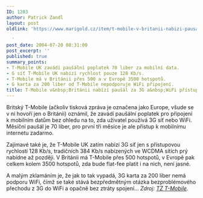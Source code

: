 ```yaml
---
ID: 1203
author: Patrick Zandl
layout: post
oldlink: 'https://www.marigold.cz/item/t-mobile-v-britanii-nabizi-pausal-za-3g-a-wifi-pristup

  '
post_date: 2004-07-20 08:31:00
post_excerpt: ''
published: true
summary_points:
- T-Mobile UK zavádí paušální poplatek 70 liber za mobilní data.
- G síť T-Mobile UK nabízí rychlost pouze 128 Kb/s.
- T-Mobile má v Británii přes 500 a v Evropě 3500 hotspotů.
- G karta za 200 liber od T-Mobile nepodporuje WiFi připojení.
title: T-Mobile v&nbsp;Británii nabízí paušál za 3G a&nbsp;WiFi přístup
---
```


<p>
Britský T-Mobile (ačkoliv tisková zpráva je označena jako Europe, všude se v ní hovoří jen o Británii) oznámil, že zavádí paušální poplatek pro připojení k mobilním datům bez ohledu na to, zda uživatel používá 3G síť nebo WiFi. Měsíční paušál je 70 liber, pro první tři měsíce je ale přístup k mobilnímu internetu zadarmo. </p>

<p>
Zajímavé také je, že T-Mobile UK zatím nabízí 3G síť jen s přístupovou rychlostí 128 Kb/s, tradičních 384 Kb/s nabízených ve WCDMA sítích prý nabídne až později. V Británii má T-Mobile přes 500 hotspotů, v Evropě pak celkem kolem 3500 hotspotů, zda bude flat-fee platit i na nich, není jasné. </p>

<p>
A malým zklamáním je, že jak to tak vypadá, 3G karta za 200 liber nemá podporu WiFi, čímž se také stává bezpředmětným otázka bezproblémového přechodu z 3G do WiFi a opačně bez ztráty spojení...
<i>Zdroj: <a href="http://www.3g.co.uk/PR/July2004/8087.htm">TZ T-Mobile</a>.</i>
</p>